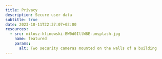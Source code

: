 ```yaml
---
title: Privacy
description: Secure user data
subtitle: true
date: 2023-10-11T22:37:07+02:00
resources:
  - src: milosz-klinowski-BW0d0IllW8E-unsplash.jpg
    name: featured
    params:
      alt: Two security cameras mounted on the walls of a building
---
```

